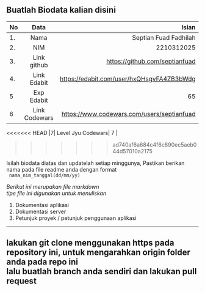 **Buatlah Biodata kalian disini** <br />
----------------------------------------
|No | Data  | Isian|
|---|:-------:|------:|
|1. |Nama     |Septian Fuad Fadhilah       |
|2.| NIM        |2210312025       |
|3. |Link github |  https://github.com/septianfuad  |
|4.| Link Edabit | https://edabit.com/user/hxQHsgvFA4ZB3bWdg     |
|5|Exp Edabit   |  65     |
|6| Link Codewars|    https://www.codewars.com/users/septianfuad  |
<<<<<<< HEAD
|7| Level Jyu Codewars| 7 |
>>>>>>> ad740af6a684c4f6c890ec5aeb044d57010a2175

Isilah biodata diatas dan updatelah setiap minggunya,
Pastikan berikan nama pada file readme anda dengan format <br/>
`
nama_nim_tanggal(dd/mm/yy)` 

*Berikut ini merupakan file markdown <br/> tipe file ini digunakan untuk menuliskan*
1. Dokumentasi aplikasi
2. Dokumentasi server
3. Petunjuk proyek / petunjuk penggunaan aplikasi
----
**lakukan git clone menggunakan https pada repository ini, untuk mengarahkan origin folder anda pada repo ini<br/> lalu buatlah branch anda sendiri dan lakukan pull request**
----
